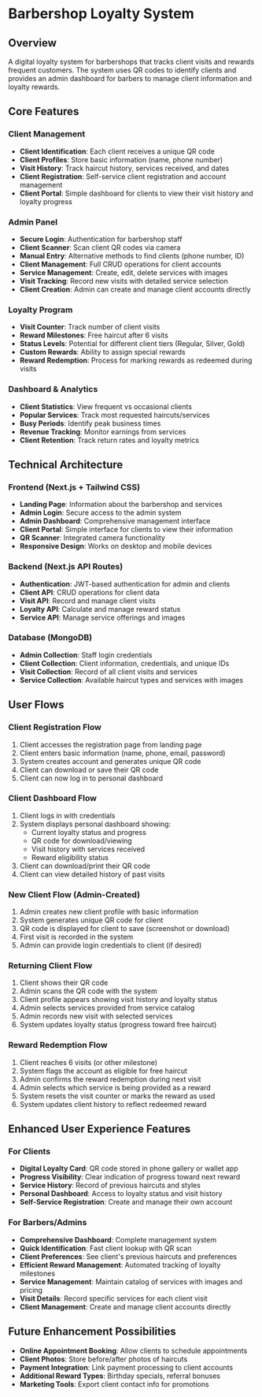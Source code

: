 # Barbershop Loyalty System

## Overview
A digital loyalty system for barbershops that tracks client visits and rewards frequent customers. The system uses QR codes to identify clients and provides an admin dashboard for barbers to manage client information and loyalty rewards.

## Core Features

### Client Management
- **Client Identification**: Each client receives a unique QR code
- **Client Profiles**: Store basic information (name, phone number)
- **Visit History**: Track haircut history, services received, and dates
- **Client Registration**: Self-service client registration and account management
- **Client Portal**: Simple dashboard for clients to view their visit history and loyalty progress

### Admin Panel
- **Secure Login**: Authentication for barbershop staff
- **Client Scanner**: Scan client QR codes via camera
- **Manual Entry**: Alternative methods to find clients (phone number, ID)
- **Client Management**: Full CRUD operations for client accounts
- **Service Management**: Create, edit, delete services with images
- **Visit Tracking**: Record new visits with detailed service selection
- **Client Creation**: Admin can create and manage client accounts directly

### Loyalty Program
- **Visit Counter**: Track number of client visits
- **Reward Milestones**: Free haircut after 6 visits
- **Status Levels**: Potential for different client tiers (Regular, Silver, Gold)
- **Custom Rewards**: Ability to assign special rewards
- **Reward Redemption**: Process for marking rewards as redeemed during visits

### Dashboard & Analytics
- **Client Statistics**: View frequent vs occasional clients
- **Popular Services**: Track most requested haircuts/services
- **Busy Periods**: Identify peak business times
- **Revenue Tracking**: Monitor earnings from services
- **Client Retention**: Track return rates and loyalty metrics

## Technical Architecture

### Frontend (Next.js + Tailwind CSS)
- **Landing Page**: Information about the barbershop and services
- **Admin Login**: Secure access to the admin system
- **Admin Dashboard**: Comprehensive management interface
- **Client Portal**: Simple interface for clients to view their information
- **QR Scanner**: Integrated camera functionality
- **Responsive Design**: Works on desktop and mobile devices

### Backend (Next.js API Routes)
- **Authentication**: JWT-based authentication for admin and clients
- **Client API**: CRUD operations for client data
- **Visit API**: Record and manage client visits
- **Loyalty API**: Calculate and manage reward status
- **Service API**: Manage service offerings and images

### Database (MongoDB)
- **Admin Collection**: Staff login credentials
- **Client Collection**: Client information, credentials, and unique IDs
- **Visit Collection**: Record of all client visits and services
- **Service Collection**: Available haircut types and services with images

## User Flows

### Client Registration Flow
1. Client accesses the registration page from landing page
2. Client enters basic information (name, phone, email, password)
3. System creates account and generates unique QR code
4. Client can download or save their QR code
5. Client can now log in to personal dashboard

### Client Dashboard Flow
1. Client logs in with credentials
2. System displays personal dashboard showing:
   - Current loyalty status and progress
   - QR code for download/viewing
   - Visit history with services received
   - Reward eligibility status
3. Client can download/print their QR code
4. Client can view detailed history of past visits

### New Client Flow (Admin-Created)
1. Admin creates new client profile with basic information
2. System generates unique QR code for client
3. QR code is displayed for client to save (screenshot or download)
4. First visit is recorded in the system
5. Admin can provide login credentials to client (if desired)

### Returning Client Flow
1. Client shows their QR code
2. Admin scans the QR code with the system
3. Client profile appears showing visit history and loyalty status
4. Admin selects services provided from service catalog
5. Admin records new visit with selected services
6. System updates loyalty status (progress toward free haircut)

### Reward Redemption Flow
1. Client reaches 6 visits (or other milestone)
2. System flags the account as eligible for free haircut
3. Admin confirms the reward redemption during next visit
4. Admin selects which service is being provided as a reward
5. System resets the visit counter or marks the reward as used
6. System updates client history to reflect redeemed reward

## Enhanced User Experience Features

### For Clients
- **Digital Loyalty Card**: QR code stored in phone gallery or wallet app
- **Progress Visibility**: Clear indication of progress toward next reward
- **Service History**: Record of previous haircuts and styles
- **Personal Dashboard**: Access to loyalty status and visit history
- **Self-Service Registration**: Create and manage their own account

### For Barbers/Admins
- **Comprehensive Dashboard**: Complete management system
- **Quick Identification**: Fast client lookup with QR scan
- **Client Preferences**: See client's previous haircuts and preferences
- **Efficient Reward Management**: Automated tracking of loyalty milestones
- **Service Management**: Maintain catalog of services with images and pricing
- **Visit Details**: Record specific services for each client visit
- **Client Management**: Create and manage client accounts directly

## Future Enhancement Possibilities
- **Online Appointment Booking**: Allow clients to schedule appointments
- **Client Photos**: Store before/after photos of haircuts
- **Payment Integration**: Link payment processing to client accounts
- **Additional Reward Types**: Birthday specials, referral bonuses
- **Marketing Tools**: Export client contact info for promotions 